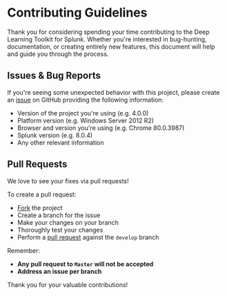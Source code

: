 # Contributing Guidelines
Thank you for considering spending your time contributing to the Deep Learning Toolkit for Splunk. Whether you're interested in bug-hunting, documentation, or creating entirely new features, this document will help and guide you through the process.

## Issues & Bug Reports
If you're seeing some unexpected behavior with this project, please create an [issue](https://github.com/splunk/deep-learning-toolkit/issues) on GitHub providing the following information:

* Version of the project you're using (e.g. 4.0.0)
* Platform version (e.g. Windows Server 2012 R2)
* Browser and version you're using (e.g. Chrome 80.0.3987)
* Splunk version (e.g. 8.0.4)
* Any other relevant information

## Pull Requests
We love to see your fixes via pull requests!

To create a pull request:
* [Fork](https://guides.github.com/activities/forking/) the project
* Create a branch for the issue
* Make your changes on your branch
* Thoroughly test your changes
* Perform a [pull request](https://github.com/splunk/deep-learning-toolkit/pulls) against the `develop` branch

Remember:
* **Any pull request to `Master` will not be accepted**
* **Address an issue per branch**

Thank you for your valuable contributions!
